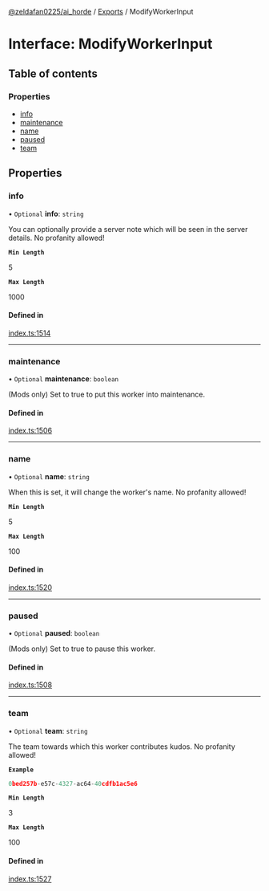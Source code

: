 [@zeldafan0225/ai_horde](../README.md) / [Exports](../modules.md) / ModifyWorkerInput

# Interface: ModifyWorkerInput

## Table of contents

### Properties

- [info](ModifyWorkerInput.md#info)
- [maintenance](ModifyWorkerInput.md#maintenance)
- [name](ModifyWorkerInput.md#name)
- [paused](ModifyWorkerInput.md#paused)
- [team](ModifyWorkerInput.md#team)

## Properties

### info

• `Optional` **info**: `string`

You can optionally provide a server note which will be seen in the server details. No profanity allowed!

**`Min Length`**

5

**`Max Length`**

1000

#### Defined in

[index.ts:1514](https://github.com/ZeldaFan0225/ai_horde/blob/c593245/index.ts#L1514)

___

### maintenance

• `Optional` **maintenance**: `boolean`

(Mods only) Set to true to put this worker into maintenance.

#### Defined in

[index.ts:1506](https://github.com/ZeldaFan0225/ai_horde/blob/c593245/index.ts#L1506)

___

### name

• `Optional` **name**: `string`

When this is set, it will change the worker's name. No profanity allowed!

**`Min Length`**

5

**`Max Length`**

100

#### Defined in

[index.ts:1520](https://github.com/ZeldaFan0225/ai_horde/blob/c593245/index.ts#L1520)

___

### paused

• `Optional` **paused**: `boolean`

(Mods only) Set to true to pause this worker.

#### Defined in

[index.ts:1508](https://github.com/ZeldaFan0225/ai_horde/blob/c593245/index.ts#L1508)

___

### team

• `Optional` **team**: `string`

The team towards which this worker contributes kudos. No profanity allowed!

**`Example`**

```ts
0bed257b-e57c-4327-ac64-40cdfb1ac5e6
```

**`Min Length`**

3

**`Max Length`**

100

#### Defined in

[index.ts:1527](https://github.com/ZeldaFan0225/ai_horde/blob/c593245/index.ts#L1527)
